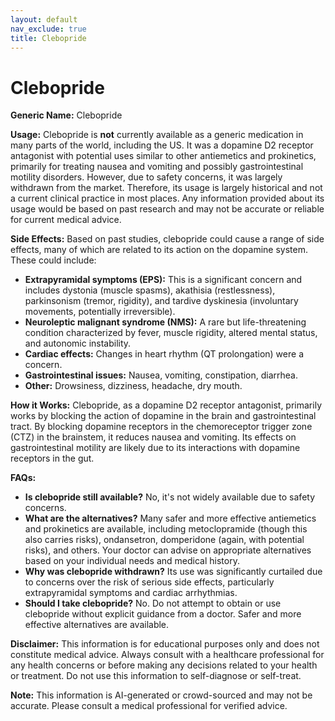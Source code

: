 ```yaml
---
layout: default
nav_exclude: true
title: Clebopride
---
```


# Clebopride

**Generic Name:** Clebopride

**Usage:**  Clebopride is **not** currently available as a generic medication in many parts of the world, including the US.  It was a dopamine D2 receptor antagonist with potential uses similar to other antiemetics and prokinetics, primarily for treating nausea and vomiting and possibly gastrointestinal motility disorders. However, due to safety concerns, it was largely withdrawn from the market.  Therefore, its usage is largely historical and not a current clinical practice in most places.  Any information provided about its usage would be based on past research and may not be accurate or reliable for current medical advice.

**Side Effects:**  Based on past studies, clebopride could cause a range of side effects, many of which are related to its action on the dopamine system. These could include:

* **Extrapyramidal symptoms (EPS):** This is a significant concern and includes dystonia (muscle spasms), akathisia (restlessness), parkinsonism (tremor, rigidity), and tardive dyskinesia (involuntary movements, potentially irreversible).
* **Neuroleptic malignant syndrome (NMS):** A rare but life-threatening condition characterized by fever, muscle rigidity, altered mental status, and autonomic instability.
* **Cardiac effects:**  Changes in heart rhythm (QT prolongation) were a concern.
* **Gastrointestinal issues:** Nausea, vomiting, constipation, diarrhea.
* **Other:**  Drowsiness, dizziness, headache, dry mouth.

**How it Works:** Clebopride, as a dopamine D2 receptor antagonist, primarily works by blocking the action of dopamine in the brain and gastrointestinal tract.  By blocking dopamine receptors in the chemoreceptor trigger zone (CTZ) in the brainstem, it reduces nausea and vomiting.  Its effects on gastrointestinal motility are likely due to its interactions with dopamine receptors in the gut.


**FAQs:**

* **Is clebopride still available?** No, it's not widely available due to safety concerns.
* **What are the alternatives?**  Many safer and more effective antiemetics and prokinetics are available, including metoclopramide (though this also carries risks), ondansetron, domperidone (again, with potential risks), and others. Your doctor can advise on appropriate alternatives based on your individual needs and medical history.
* **Why was clebopride withdrawn?**  Its use was significantly curtailed due to concerns over the risk of serious side effects, particularly extrapyramidal symptoms and cardiac arrhythmias.
* **Should I take clebopride?** No.  Do not attempt to obtain or use clebopride without explicit guidance from a doctor.  Safer and more effective alternatives are available.


**Disclaimer:** This information is for educational purposes only and does not constitute medical advice.  Always consult with a healthcare professional for any health concerns or before making any decisions related to your health or treatment.  Do not use this information to self-diagnose or self-treat.


**Note:** This information is AI-generated or crowd-sourced and may not be accurate. Please consult a medical professional for verified advice.